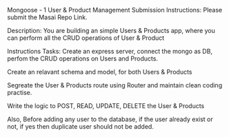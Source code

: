 Mongoose - 1
User & Product Management
Submission Instructions:
Please submit the Masai Repo Link.

Description:
You are building an simple Users & Products app, where you can perform all the CRUD operations of User & Product

Instructions
Tasks:
Create an express server, connect the mongo as DB, perfom the CRUD operations on Users and Products.

Create an relavant schema and model, for both Users & Products

Segreate the User & Products route using Router and maintain clean coding practise.

Write the logic to POST, READ, UPDATE, DELETE the User & Products

Also, Before adding any user to the database, if the user already exist or not, if yes then duplicate user should not be added.